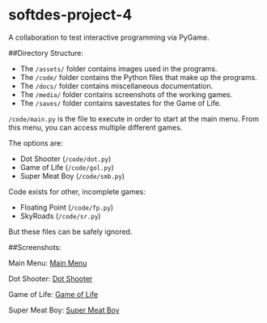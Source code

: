 softdes-project-4
=================

A collaboration to test interactive programming via PyGame.

##Directory Structure:

* The `/assets/` folder contains images used in the programs.
* The `/code/` folder contains the Python files that make up the programs.
* The `/docs/` folder contains miscellaneous documentation.
* The `/media/` folder contains screenshots of the working games.
* The `/saves/` folder contains savestates for the Game of Life.

`/code/main.py` is the file to execute in order to start at the main menu. From this menu, you can access multiple different games.

The options are:
* Dot Shooter (`/code/dot.py`)
* Game of Life (`/code/gol.py`)
* Super Meat Boy (`/code/smb.py`)

Code exists for other, incomplete games:
* Floating Point (`/code/fp.py`)
* SkyRoads (`/code/sr.py`)

But these files can be safely ignored.

##Screenshots:

Main Menu:
[Main Menu](https://raw.githubusercontent.com/joeylmaalouf/softdes-project-4/master/media/main.png)

Dot Shooter:
[Dot Shooter](https://raw.githubusercontent.com/joeylmaalouf/softdes-project-4/master/media/dot.png)

Game of Life:
[Game of Life](https://raw.githubusercontent.com/joeylmaalouf/softdes-project-4/master/media/gol.png)

Super Meat Boy:
[Super Meat Boy](https://raw.githubusercontent.com/joeylmaalouf/softdes-project-4/master/media/smb.png)
